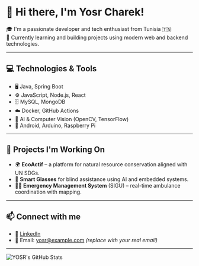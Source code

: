# 👋 Hi there, I'm Yosr Charek!

🎓 I'm a passionate developer and tech enthusiast from Tunisia 🇹🇳  
🌱 Currently learning and building projects using modern web and backend technologies.

---

## 💻 Technologies & Tools

- 🖥️ Java, Spring Boot
- ⚙️ JavaScript, Node.js, React
- 🗄️ MySQL, MongoDB
- ☁️ Docker, GitHub Actions
- 🧠 AI & Computer Vision (OpenCV, TensorFlow)
- 📱 Android, Arduino, Raspberry Pi

---

## 🚀 Projects I'm Working On

- 🌍 **EcoActif** – a platform for natural resource conservation aligned with UN SDGs.
- 🦮 **Smart Glasses** for blind assistance using AI and embedded systems.
- 🧑‍⚕️ **Emergency Management System** (SIGU) – real-time ambulance coordination with mapping.

---

## 📫 Connect with me

- 💼 [LinkedIn](https://linkedin.com/in/YOSRcharek)
- 💌 Email: yosr@example.com *(replace with your real email)*

---

![YOSR's GitHub Stats](https://github-readme-stats.vercel.app/api?username=YOSRcharek&show_icons=true&theme=default)
